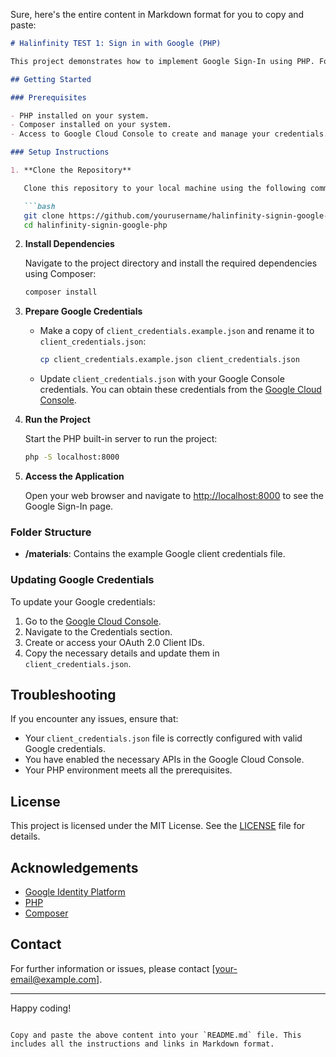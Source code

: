 Sure, here's the entire content in Markdown format for you to copy and paste:

```markdown
# Halinfinity TEST 1: Sign in with Google (PHP)

This project demonstrates how to implement Google Sign-In using PHP. Follow the steps below to set up the project and get it running.

## Getting Started

### Prerequisites

- PHP installed on your system.
- Composer installed on your system.
- Access to Google Cloud Console to create and manage your credentials.

### Setup Instructions

1. **Clone the Repository**

   Clone this repository to your local machine using the following command:

   ```bash
   git clone https://github.com/yourusername/halinfinity-signin-google-php.git
   cd halinfinity-signin-google-php
   ```

2. **Install Dependencies**

   Navigate to the project directory and install the required dependencies using Composer:

   ```bash
   composer install
   ```

3. **Prepare Google Credentials**

   - Make a copy of `client_credentials.example.json` and rename it to `client_credentials.json`:

     ```bash
     cp client_credentials.example.json client_credentials.json
     ```

   - Update `client_credentials.json` with your Google Console credentials. You can obtain these credentials from the [Google Cloud Console](https://console.cloud.google.com/).

4. **Run the Project**

   Start the PHP built-in server to run the project:

   ```bash
   php -S localhost:8000
   ```

5. **Access the Application**

   Open your web browser and navigate to [http://localhost:8000](http://localhost:8000) to see the Google Sign-In page.

### Folder Structure

- **/materials**: Contains the example Google client credentials file.

### Updating Google Credentials

To update your Google credentials:

1. Go to the [Google Cloud Console](https://console.cloud.google.com/).
2. Navigate to the Credentials section.
3. Create or access your OAuth 2.0 Client IDs.
4. Copy the necessary details and update them in `client_credentials.json`.

## Troubleshooting

If you encounter any issues, ensure that:

- Your `client_credentials.json` file is correctly configured with valid Google credentials.
- You have enabled the necessary APIs in the Google Cloud Console.
- Your PHP environment meets all the prerequisites.

## License

This project is licensed under the MIT License. See the [LICENSE](LICENSE) file for details.

## Acknowledgements

- [Google Identity Platform](https://developers.google.com/identity)
- [PHP](https://www.php.net/)
- [Composer](https://getcomposer.org/)

## Contact

For further information or issues, please contact [your-email@example.com].

---

Happy coding!
```

Copy and paste the above content into your `README.md` file. This includes all the instructions and links in Markdown format.